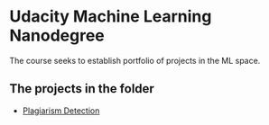 # Udacity Machine Learning Nanodegree 

The course seeks to establish portfolio of projects in the ML space.

## The projects in the folder

* [Plagiarism Detection](https://github.com/dfadeeff/MLENanodegree/tree/master/Plagiarism_Detection)
